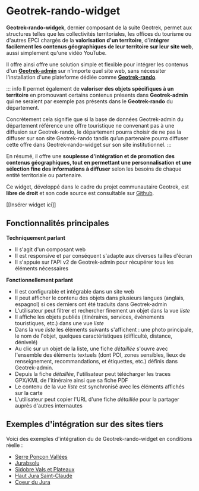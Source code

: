 # Geotrek-rando-widget

**Geotrek-rando-widgek**, dernier composant de la suite Geotrek, permet aux structures telles que les collectivités territoriales, les offices du tourisme ou d'autres EPCI chargés de la **valorisation d'un territoire**, d'**intégrer facilement les contenus géographiques de leur territoire sur leur site web**, aussi simplement qu'une vidéo YouTube.

Il offre ainsi offre une solution simple et flexible pour intégrer les contenus d'un [**Geotrek-admin**](https://geotrek.readthedocs.io/) sur n'importe quel site web, sans nécessiter l'installation d'une plateforme dédiée comme [**Geotrek-rando**](https://github.com/GeotrekCE/Geotrek-rando-v3/blob/main/docs/presentation-fr.md). 

::: info
Il permet également de **valoriser des objets spécifiques à un territoire** en promouvant certains contenus présents dans **Geotrek-admin** qui ne seraient par exemple pas présents dans le **Geotrek-rando** du département.

Concrètement cela signifie que si la base de données Geotrek-admin du département référence une offre touristique ne convenant pas à une diffusion sur Geotrek-rando, le département pourra choisir de ne pas la diffuser sur son site Geotrek-rando tandis qu’un partenaire pourra diffuser cette offre dans Geotrek-rando-widget sur son site institutionnel.
:::

En résumé, il offre une **souplesse d'intégration et de promotion des contenus géographiques, tout en permettant une personnalisation et une sélection fine des informations à diffuser** selon les besoins de chaque entité territoriale ou partenaire.

Ce widget, développé dans le cadre du projet communautaire Geotrek, est **libre de droit** et son code source est consultable sur [Github](https://github.com/GeotrekCE/geotrek-rando-widget).

[[Insérer widget ici]]

## Fonctionnalités principales

**Techniquement parlant**

- Il s'agit d'un composant web
- Il est responsive et par conséquent s'adapte aux diverses tailles d'écran
- Il s'appuie sur l'API v2 de Geotrek-admin pour récupérer tous les éléments nécessaires

**Fonctionnellement parlant**

- Il est configurable et intégrable dans un site web
- Il peut afficher le contenu des objets dans plusieurs langues (anglais, espagnol) si ces derniers ont été traduits dans Geotrek-admin
- L'utilisateur peut filtrer et rechercher finement un objet dans la vue *liste*
- Il affiche les objets publiés (itinéraires, services, évènements touristiques, etc.) dans une vue *liste*
- Dans la vue *liste* les éléments suivants s'affichent : une photo principale, le nom de l'objet, quelques caractéristiques (difficulté, distance, dénivelé)
- Au clic sur un objet de la liste, une fiche *détaillée* s'ouvre avec l'ensemble des éléments textuels (dont POI, zones sensibles, lieux de renseignement, recommandations, et étiquettes, etc.) définis dans Geotrek-admin.
- Depuis la fiche *détaillée*, l'utilisateur peut télécharger les traces GPX/KML de l'itinéraire ainsi que sa fiche PDF
- Le contenu de la vue *liste* est synchronisé avec les éléments affichés sur la carte
- L'utilisateur peut copier l'URL d'une fiche *détaillée* pour la partager auprès d'autres internautes


## Exemples d'intégration sur des sites tiers

Voici des exemples d'intégration du de Geotrek-rando-widget en conditions réelle :
 
- [Serre Ponçon Vallées](https://www.serreponconvallees.com/s-aerer/randonnees-balades-pied-velo-vtt) 
- [Jurabsolu](https://www.jurabsolu.fr/decouvrez-territoire-jura/randonnees-forets-vignes-jura/)
- [Sidobre Vals et Plateaux](https://sidobre-vallees-tourisme.com/type_activite/balades-et-randonnees-sidobre-vallees/)
- [Haut Jura Saint-Claude](https://www.haut-jura-saint-claude.com/pause-aventure/randonnee-haut-jura/)
- [Coeur du Jura](https://www.coeurdujura-tourisme.com/parcours-randonnees-velo/)

 